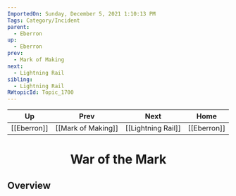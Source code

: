```yaml
---
ImportedOn: Sunday, December 5, 2021 1:10:13 PM
Tags: Category/Incident
parent:
  - Eberron
up:
  - Eberron
prev:
  - Mark of Making
next:
  - Lightning Rail
sibling:
  - Lightning Rail
RWtopicId: Topic_1700
---
```


| Up | Prev | Next | Home |
|----|------|------|------|
| [[Eberron]] | [[Mark of Making]] | [[Lightning Rail]] | [[Eberron]] |

# <center>War of the Mark</center>

## Overview

